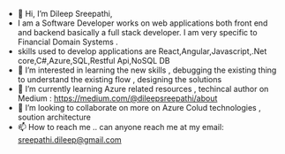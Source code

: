 - 👋 Hi, I’m Dileep Sreepathi, 
- I am a  Software Developer works on web applications both front end and backend basically a full stack developer. I am very specific to Financial Domain Systems . 
- skills used to develop applications are React,Angular,Javascript,.Net core,C#,Azure,SQL,Restful Api,NoSQL DB
- 👀 I’m interested in learning the new skills , debugging the existing thing to understand the existing flow , designing the solutions
- 🌱 I’m currently learning  Azure related resources , techincal author on Medium : https://medium.com/@dileepsreepathi/about
- 💞️ I’m looking to collaborate on more on Azure Colud technologies , soution architecture 
- 📫 How to reach me .. can anyone reach me at my email: sreepathi.dileep@gmail.com
  

<!---
DileepSreepathi/DileepSreepathi is a ✨ special ✨ repository because its `README.md` (this file) appears on your GitHub profile.
You can click the Preview link to take a look at your changes.
--->
